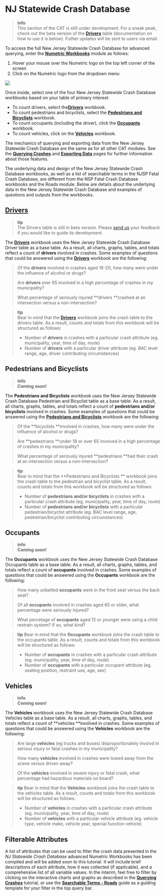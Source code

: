 # NJ Statewide Crash Database

> **info**  
> This section of the CAT is still under development. For a sneak peak, check out the beta version of the [**Drivers**](https://cloud.numetric.com/workbooks#/report2/e282abec-0ae5-44f0-9db1-52649f5369b8) table \(documentation on how to use it is below\). Futher updates will be sent to users via email.

To access the full New Jersey Statewide Crash Database for advanced querying, enter the [**Numetric Workbooks**](https://cloud.numetric.com/workbooks#/) module as follows:

1. Hover your mouse over the Numetric logo on the top left corner of the screen
2. Click on the Numetric logo from the dropdown menu

![](/assets/workbooks.gif)

Once inside, select one of the four New Jersey Statewide Crash Database workbooks based on your table of primary interest:

* To count drivers, select the[**Drivers**](https://cloud.numetric.com/workbooks#/report2/0c8fa685-88d0-48d1-8355-36653e2bf64d) workbook.
* To count pedestrians and bicyclists, select the [**Pedestrians and Bicyclists**](https://cloud.numetric.com/workbooks#/report2/fd57b9e7-3b55-42bc-98b3-2a3547c9f55f) workbook.
* To count occupants \(including the driver\), click the [**Occupants**](https://cloud.numetric.com/workbooks#/report2/858d5c38-9959-4bc5-bdcd-905f342f85dd) workbook. 
* To count vehicles, click on the [**Vehicles**](https://cloud.numetric.com/workbooks#/report2/66b8b15e-f226-42ff-bcbc-550ab1b661db) workbook. 

The mechanics of querying and exporting data from the New Jersey Statewide Crash Database are the same as for all other CAT modules. See the [**Querying Crashes**](../chapter1/filtering-crashes.md) and [**Exporting Data**](../chapter1/exporting-data.md) pages for further information about those features.

The underlying data and design of the New Jersey Statewide Crash Database workbooks, as well as a list of searchable terms in the NJSP Fatal Crash Database, are different from the NSP Fatal Crash Database workbooks and the Roads module. Below are details about the underlying data in the New Jersey Statewide Crash Database and examples of questions and outputs from the workbooks.

## [Drivers](https://cloud.numetric.com/workbooks#/report2/e282abec-0ae5-44f0-9db1-52649f5369b8)

> **tip**  
> The Drivers table is still in beta version. Please [send us](mailto:thomas.hillman@rutgers.edu) your feedback if you would like to guide its development.

The [**Drivers**](https://cloud.numetric.com/workbooks#/report2/e282abec-0ae5-44f0-9db1-52649f5369b8) workbook uses the New Jersey Statewide Crash Database Driver table as a base table. As a result, all charts, graphs, tables, and totals reflect a count of **drivers** involved in crashes. Some examples of questions that could be answered using the [**Drivers**](https://cloud.numetric.com/workbooks#/report2/e282abec-0ae5-44f0-9db1-52649f5369b8) workbook are the following:

> Of the **drivers** involved in crashes aged 16-20, how many were under the influence of alcohol or drugs?
>
> Are **drivers** over 65 involved in a high percentage of crashes in my municipality?
>
> What percentage of seriously injured **drivers **crashed at an intersection versus a non-intersection?

<!-- -->
> **tip**  
> Bear in mind that the [**Drivers**](https://cloud.numetric.com/workbooks#/report2/e282abec-0ae5-44f0-9db1-52649f5369b8) workbook joins the crash table to the drivers table. As a result, counts and totals from this workbook will be structured as follows:
>
> * Number of **drivers** in crashes with a particular crash attribute (eg. municipality, year, time of day, route\)
> * Number of **drivers** with a particular driver attribute (eg. BAC level range, age, driver contributing circumstances\)

## Pedestrians and Bicyclists

> **info**  
> **Coming soon!**

The **Pedestrians and Bicyclists** workbook uses the New Jersey Statewide Crash Database Pedestrian and Bicyclist table as a base table. As a result, all charts, graphs, tables, and totals reflect a count of **pedestrians and/or bicyclists** involved in crashes. Some examples of questions that could be answered using the [**Pedestrians and Bicyclists**](https://cloud.numetric.com/workbooks#/report2/fd57b9e7-3b55-42bc-98b3-2a3547c9f55f) workbook are the following:

> Of the **bicyclists **involved in crashes, how many were under the influence of alcohol or drugs?
>
> Are **pedestrians **under 18 or over 65 involved in a high percentage of crashes in my municipality?
>
> What percentage of seriously injured **pedestrians **had their crash at an intersection versus a non-intersection?

<!-- -->
> **tip**   
> Bear in mind that the **Pedestrians and Bicyclists ** workbook joins the crash table to the pedestrian and bicyclist table. As a result, counts and totals from this workbook will be structured as follows:
>
> * Number of **pedestrians and/or bicyclists** in crashes with a particular crash attribute \(eg. municipality, year, time of day, route\)
> * Number of **pedestrians and/or bicyclists** with a particular pedestrian/bicyclist attribute \(eg. BAC level range, age, pedestrian/bicyclist contributing circumstances\)

## Occupants

> **info**  
> **Coming soon!**

The **Occupants** workbook uses the New Jersey Statewide Crash Database Occupants table as a base table. As a result, all charts, graphs, tables, and totals reflect a count of **occupants** involved in crashes. Some examples of questions that could be answered using the **Occupants** workbook are the following:

> How many unbelted **occupants** were in the front seat versus the back seat?
>
> Of all **occupants** involved in crashes aged 65 or older, what percentage were seriously injured?
>
> What percetage of **occupants** aged 12 or younger were using a child restrain system? If so, what kind?

<!-- -->
>**tip**
>Bear in mind that the **Occupants** workbook joins the crash table to the occupants table. As a result, counts and totals from this workbook will be structured as follows:
>
>* Number of **occupants** in crashes with a particular crash attribute \(eg. municipality, year, time of day, route\)
>* Number of **occupants** with a particular occupant attribute \(eg. seating position, restraint use, age, sex\)

## Vehicles

> **info**  
> **Coming soon!**

The **Vehicles** workbook uses the New Jersey Statewide Crash Database Vehicles table as a base table. As a result, all charts, graphs, tables, and totals reflect a count of **vehicles **involved in crashes. Some examples of questions that could be answered using the **Vehicles** workbook are the following:

> Are large **vehicles** \(eg trucks and buses\) disproportionately involvd in serious injury or fatal crashes in my municipality?
>
> How many **vehicles** involved in crashes were towed away from the scene versus driven away?
>
> Of the **vehicles** involved in severe injury or fatal crash, what percentage had hazardous materials on board?

<!-- -->
>**tip**
>Bear in mind that the **Vehicles** workbook joins the crash table to the vehicles table. As a result, counts and totals from this workbook will be structured as follows:
>
>* Number of **vehicles** in crashes with a particular crash attribute \(eg. municipality, year, time of day, route\)
>* Number of **vehicles** with a particular vehicle attribute \(eg. vehicle type, vehicle make, vehicle year, special function vehicle\)

## Filterable Attributes

A list of attributes that can be used to filter the crash data presented in the _NJ Statewide Crash Database_ advanced Numetric Workbooks has been compiled and will be added soon to this tutorial. It will include brief descriptions of each attribute, how it was collected \(if applicable\), and a comprehensive list of all variable values. In the interim, feel free to filter by clicking on the interactive charts and graphs as described in the [**Querying Crashes**](../chapter1/filtering-crashes.md) tutorial, or use the [**Searchable Terms - Roads**](../chapter1/searchable-terms.md) guide as a guiding template for your filter in the top query bar.


